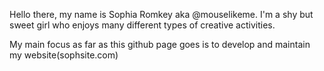Hello there, my name is Sophia Romkey aka @mouselikeme.
I'm a shy but sweet girl who enjoys many different types of creative activities.

My main focus as far as this github page goes is to develop and maintain my website(sophsite.com)
